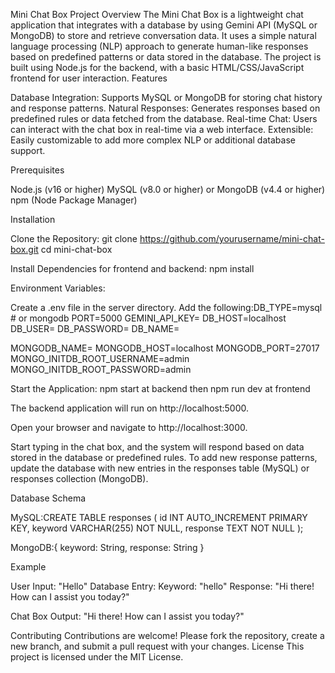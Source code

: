 Mini Chat Box Project
Overview
The Mini Chat Box is a lightweight chat application that integrates with a database by using Gemini API (MySQL or MongoDB) to store and retrieve conversation data. It uses a simple natural language processing (NLP) approach to generate human-like responses based on predefined patterns or data stored in the database. The project is built using Node.js for the backend, with a basic HTML/CSS/JavaScript frontend for user interaction.
Features

Database Integration: Supports MySQL or MongoDB for storing chat history and response patterns.
Natural Responses: Generates responses based on predefined rules or data fetched from the database.
Real-time Chat: Users can interact with the chat box in real-time via a web interface.
Extensible: Easily customizable to add more complex NLP or additional database support.

Prerequisites

Node.js (v16 or higher)
MySQL (v8.0 or higher) or MongoDB (v4.4 or higher)
npm (Node Package Manager)

Installation

Clone the Repository:
git clone https://github.com/yourusername/mini-chat-box.git
cd mini-chat-box


Install Dependencies for frontend and backend:
npm install

Environment Variables:

Create a .env file in the server directory.
Add the following:DB_TYPE=mysql # or mongodb
PORT=5000
GEMINI_API_KEY=
DB_HOST=localhost
DB_USER=
DB_PASSWORD=
DB_NAME=

MONGODB_NAME=
MONGODB_HOST=localhost
MONGODB_PORT=27017
MONGO_INITDB_ROOT_USERNAME=admin
MONGO_INITDB_ROOT_PASSWORD=admin




Start the Application:
npm start at backend then npm run dev at frontend

The backend application will run on http://localhost:5000.

Open your browser and navigate to http://localhost:3000.

Start typing in the chat box, and the system will respond based on data stored in the database or predefined rules.
To add new response patterns, update the database with new entries in the responses table (MySQL) or responses collection (MongoDB).

Database Schema

MySQL:CREATE TABLE responses (
    id INT AUTO_INCREMENT PRIMARY KEY,
    keyword VARCHAR(255) NOT NULL,
    response TEXT NOT NULL
);


MongoDB:{
    keyword: String,
    response: String
}



Example

User Input: "Hello"
Database Entry:
Keyword: "hello"
Response: "Hi there! How can I assist you today?"


Chat Box Output: "Hi there! How can I assist you today?"

Contributing
Contributions are welcome! Please fork the repository, create a new branch, and submit a pull request with your changes.
License
This project is licensed under the MIT License.
